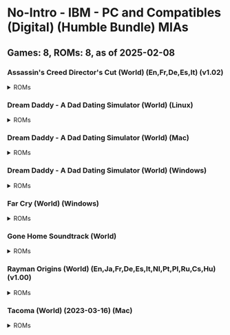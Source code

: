 # No-Intro - IBM - PC and Compatibles (Digital) (Humble Bundle) MIAs
## Games: 8, ROMs: 8, as of 2025-02-08
### Assassin's Creed Director's Cut (World) (En,Fr,De,Es,It) (v1.02)
<details>
<summary>ROMs</summary>

- AssassinsCreed_directorscut_1405532476.zip, CRC: 195e80d9
</details>

### Dream Daddy - A Dad Dating Simulator (World) (Linux)
<details>
<summary>ROMs</summary>

- dreamdaddy_adaddatingsimulator_linux.zip, CRC: a5f6c96d
</details>

### Dream Daddy - A Dad Dating Simulator (World) (Mac)
<details>
<summary>ROMs</summary>

- dreamdaddy_adaddatingsimulator_mac.zip, CRC: 91e717f5
</details>

### Dream Daddy - A Dad Dating Simulator (World) (Windows)
<details>
<summary>ROMs</summary>

- dreamdaddy_adaddatingsimulator_windows.zip, CRC: 91a0891c
</details>

### Far Cry (World) (Windows)
<details>
<summary>ROMs</summary>

- FarCry_windows.zip, CRC: bb8f9ea3
</details>

### Gone Home Soundtrack (World)
<details>
<summary>ROMs</summary>

- gonehome_ost_mp3_1443035528.zip, CRC: 84bdd5e3
</details>

### Rayman Origins (World) (En,Ja,Fr,De,Es,It,Nl,Pt,Pl,Ru,Cs,Hu) (v1.00)
<details>
<summary>ROMs</summary>

- RaymanOrigins_windows.zip, CRC: ecc074ee
</details>

### Tacoma (World) (2023-03-16) (Mac)
<details>
<summary>ROMs</summary>

- Tacoma-MacOSX-2023-03-16.zip, CRC: a6e99ed5
</details>

